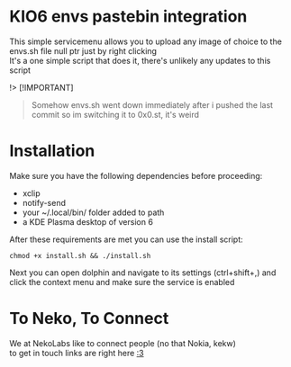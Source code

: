 # KIO6 envs pastebin integration  
This simple servicemenu allows you to upload any image of choice to the envs.sh file null ptr just by right clicking  
It's a one simple script that does it, there's unlikely any updates to this script  
  
!> [!IMPORTANT]
> Somehow envs.sh went down immediately after i pushed the last commit so im switching it to 0x0.st, it's weird  
  
# Installation  
Make sure you have the following dependencies before proceeding:  
- xclip  
- notify-send  
- your ~/.local/bin/ folder added to path  
- a KDE Plasma desktop of version 6  
  
After these requirements are met you can use the install script:  
```
chmod +x install.sh && ./install.sh
```
  
Next you can open dolphin and navigate to its settings (ctrl+shift+,) and click the context menu and make sure the service is enabled  
  
# To Neko, To Connect  
We at NekoLabs like to connect people (no that Nokia, kekw)  
to get in touch links are right here [:3](https://github.com/NekoMimiOfficial/NekoMimiOfficial)  
